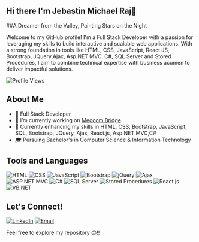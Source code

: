 ## Hi there I'm Jebastin Michael Raj👋

##A Dreamer from the Valley, Painting Stars on the Night  

Welcome to my GitHub profile! I'm a Full Stack Developer with a passion for leveraging my skills to build interactive and scalable web applications. With a strong foundation in tools like HTML, CSS, JavaScript, React JS, Bootstrap, JQuery,Ajax, Asp.NET MVC, C#, SQL Server and Stored Procedures, I aim to combine technical expertise with business acumen to deliver impactful solutions.

![Profile Views](https://komarev.com/ghpvc/?username=jebastinmichaelraj&color=blueviolet)

## About Me
- 💼 Full Stack Developer
- 🔭 I’m currently working on [Medcom Bridge](https://medcomportal.azurewebsites.net/)
- 🌱 Currently enhancing my skills in HTML, CSS, Bootstrap, JavaScript, SQL, Bootstrap, JQuery, Ajax, React.js, Asp.NET MVC,C#
- 🎓 Pursuing Bachelor's in Computer Science & Information Technology

## Tools and Languages
![HTML](https://img.shields.io/badge/HTML-FF4500?style=flat&logo=html5&logoColor=white)
![CSS](https://img.shields.io/badge/CSS-1572B6?style=flat&logo=css3&logoColor=white)
![JavaScript](https://img.shields.io/badge/JavaScript-F7DF1E?style=flat&logo=javascript&logoColor=black)
![Bootstrap](https://img.shields.io/badge/Bootstrap-563D7C?style=flat&logo=bootstrap&logoColor=white)
![jQuery](https://img.shields.io/badge/jQuery-0769AD?style=flat&logo=jquery&logoColor=white)
![Ajax](https://img.shields.io/badge/Ajax-0098FF?style=flat&logo=ajax&logoColor=white)
![ASP.NET MVC](https://img.shields.io/badge/ASP.NET_MVC-512BD4?style=flat&logo=dotnet&logoColor=white)
![C#](https://img.shields.io/badge/C%23-239120?style=flat&logo=csharp&logoColor=white)
![SQL Server](https://img.shields.io/badge/SQL_Server-CC2927?style=flat&logo=microsoft-sql-server&logoColor=white)
![Stored Procedures](https://img.shields.io/badge/Stored_Procedures-FFA500?style=flat&logo=sql&logoColor=white)
![React.js](https://img.shields.io/badge/React.js-61DAFB?style=flat&logo=react&logoColor=black)
![VB.NET](https://img.shields.io/badge/VB.NET-512BD4?style=flat&logo=.net&logoColor=white)




## Let's Connect!
[![LinkedIn](https://img.shields.io/badge/LinkedIn-0077B5?style=flat&logo=linkedin&logoColor=white)](https://www.linkedin.com/in/jebastin-michael-raj/)
[![Email](https://img.shields.io/badge/Email-D14836?style=flat&logo=gmail&logoColor=white)](mailto:jebastinmichealraj@gmail.com)

Feel free to explore my repository 😊!!
